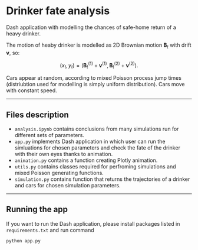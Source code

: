 # Drinker fate analysis

Dash application with modelling the chances of safe-home return of a heavy drinker.

The motion of heaby drinker is modelled as 2D Brownian motion $\mathbf{B}_t$ with drift $\mathbf{v}$, so:

$$
\left(x_t, y_t\right) = \left(\mathbf{B}^{(1)}_t + \mathbf{v}^{(1)}, \mathbf{B}^{(2)}_t + \mathbf{v}^{(2)}\right).
$$

Cars appear at random, according to mixed Poisson process jump times (distriubtion used for modelling is simply uniform distribution). Cars move with constant speed.

---
## Files description
* `analysis.ipynb` contains conclusions from many simulations run for different sets of parameters.
* `app.py` implements Dash application in which user can run the simluations for chosen parameters and check the fate of the drinker with their own eyes thanks to animation.
* `animation.py` contains a function creating Plotly animation.
* `utils.py` contains classes required for perfroming simulations and mixed Poisson generating functions.
* `simulation.py` contains function that returns the trajectories of a drinker and cars for chosen simulation parameters.

---
## Running the app

If you want to run the Dash application, please install packages listed in `requirements.txt` and run command
```shell
python app.py
```

